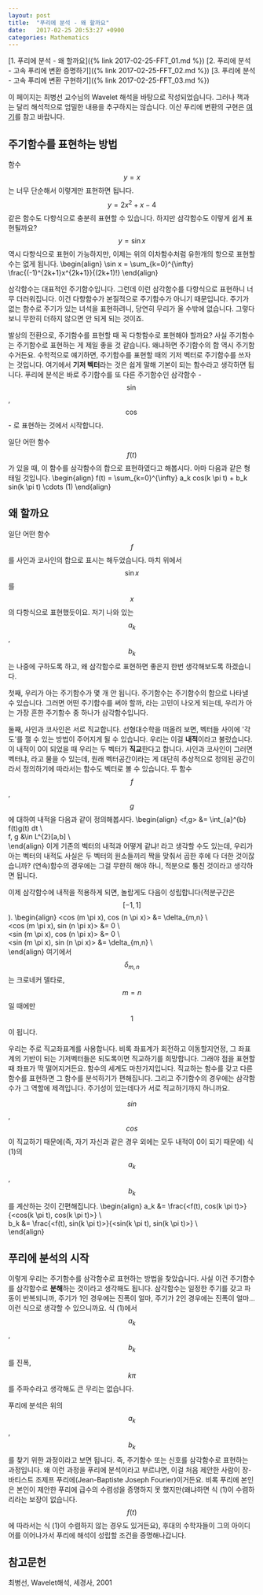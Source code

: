 ```yaml
---
layout: post
title:  "푸리에 분석 - 왜 할까요"
date:   2017-02-25 20:53:27 +0900
categories: Mathematics
---
```


[1. 푸리에 분석 - 왜 할까요]({% link 2017-02-25-FFT_01.md %})
[2. 푸리에 분석 - 고속 푸리에 변환 증명하기]({% link 2017-02-25-FFT_02.md %})
[3. 푸리에 분석 - 고속 푸리에 변환 구현하기]({% link 2017-02-25-FFT_03.md %})

이 페이지는 최병선 교수님의 Wavelet 해석을 바탕으로 작성되었습니다. 그러나 책과는 달리 해석적으로 엄밀한 내용을 추구하지는 않습니다. 이산 푸리에 변환의 구현은 [여기](https://github.com/helloworldpark/wavelet-fft)를 참고 바랍니다.

## 주기함수를 표현하는 방법
함수 $$y = x$$는 너무 단순해서 이렇게만 표현하면 됩니다. $$y = 2x^2 + x - 4$$같은 함수도 다항식으로 충분히 표현할 수 있습니다. 하지만 삼각함수도 이렇게 쉽게 표현될까요? $$y = \sin x$$ 역시 다항식으로 표현이 가능하지만, 이제는 위의 이차함수처럼 유한개의 항으로 표현할 수는 없게 됩니다.
\begin{align}
\sin x = \sum_{k=0}^{\infty} \frac{(-1)^{2k+1}x^{2k+1}}{(2k+1)!}
\end{align}

삼각함수는 대표적인 주기함수입니다. 그런데 이런 삼각함수를 다항식으로 표현하니 너무 더러워집니다. 이건 다항함수가 본질적으로 주기함수가 아니기 때문입니다. 주기가 없는 함수로 주기가 있는 녀석을 표현하려니, 당연히 무리가 올 수밖에 없습니다. 그렇다보니 무한히 더하지 않으면 안 되게 되는 것이죠.

발상의 전환으로, 주기함수를 표현할 때 꼭 다항함수로 표현해야 할까요? 사실 주기함수는 주기함수로 표현하는 게 제일 좋을 것 같습니다. 왜냐하면 주기함수의 합 역시 주기함수거든요. 수학적으로 얘기하면, 주기함수를 표현할 때의 기저 벡터로 주기함수를 쓰자는 것입니다. 여기에서 **기저 벡터**라는 것은 쉽게 말해 기본이 되는 함수라고 생각하면 됩니다. 푸리에 분석은 바로 주기함수를 또 다른 주기함수인 삼각함수 - $$\sin$$, $$\cos$$ - 로 표현하는 것에서 시작합니다.

일단 어떤 함수 $$f(t)$$가 있을 때, 이 함수를 삼각함수의 합으로 표현하였다고 해봅시다. 아마 다음과 같은 형태일 것입니다.
\begin{align}
f(t) = \sum_{k=0}^{\infty} a_k cos(k \pi t) + b_k sin(k \pi t) \cdots (1)
\end{align}

## 왜 할까요
일단 어떤 함수 $$f$$를 사인과 코사인의 합으로 표시는 해두었습니다. 마치 위에서 $$\sin x$$를 $$x$$의 다항식으로 표현했듯이요. 저기 나와 있는 $$a_k$$, $$b_k$$는 나중에 구하도록 하고, 왜 삼각함수로 표현하면 좋은지 한번 생각해보도록 하겠습니다.

첫째, 우리가 아는 주기함수가 몇 개 안 됩니다. 주기함수는 주기함수의 합으로 나타낼 수 있습니다. 그러면 어떤 주기함수를 써야 할까, 라는 고민이 나오게 되는데, 우리가 아는 가장 흔한 주기함수 중 하나가 삼각함수입니다.

둘째, 사인과 코사인은 서로 직교합니다. 선형대수학을 떠올려 보면, 벡터들 사이에 '각도'를 잴 수 있는 방법이 주어지게 될 수 있습니다. 우리는 이걸 **내적**이라고 불렀습니다. 이 내적이 0이 되었을 때 우리는 두 벡터가 **직교**한다고 합니다. 사인과 코사인이 그러면 벡터냐, 라고 물을 수 있는데, 원래 벡터공간이라는 게 대단히 추상적으로 정의된 공간이라서 정의하기에 따라서는 함수도 벡터로 볼 수 있습니다. 두 함수 $$f$$, $$g$$에 대하여 내적을 다음과 같이 정의해봅시다.
\begin{align}
<f,g> &= \int_{a}^{b} f(t)g(t) dt \\\
f, g &\in L^{2}[a,b] \\\
\end{align}
이게 기존의 벡터의 내적과 어떻게 같냐! 라고 생각할 수도 있는데, 우리가 아는 벡터의 내적도 사실은 두 벡터의 원소들끼리 짝을 맞춰서 곱한 후에 다 더한 것이잖습니까? (연속)함수의 경우에는 그걸 무한히 해야 하니, 적분으로 퉁친 것이라고 생각하면 됩니다.

이제 삼각함수에 내적을 적용하게 되면, 놀랍게도 다음이 성립합니다(적분구간은 $$[-1,1]$$).
\begin{align}
<cos (m \pi x), cos (n \pi x)> &= \delta_{m,n} \\\
<cos (m \pi x), sin (n \pi x)> &= 0 \\\
<sin (m \pi x), cos (n \pi x)> &= 0 \\\
<sin (m \pi x), sin (n \pi x)> &= \delta_{m,n} \\\
\end{align}
여기에서 $$\delta_{m,n}$$는 크로네커 델타로, $$m = n$$일 때에만 $$1$$이 됩니다.

우리는 주로 직교좌표계를 사용합니다. 비록 좌표계가 회전하고 이동할지언정, 그 좌표계의 기반이 되는 기저벡터들은 되도록이면 직교하기를 희망합니다. 그래야 점을 표현할 때 좌표가 딱 떨어지거든요. 함수의 세계도 마찬가지입니다. 직교하는 함수를 갖고 다른 함수를 표현하면 그 함수를 분석하기가 편해집니다. 그리고 주기함수의 경우에는 삼각함수가 그 역할에 제격입니다. 주기성이 있는데다가 서로 직교하기까지 하니까요.

$$sin$$, $$cos$$이 직교하기 때문에(즉, 자기 자신과 같은 경우 외에는 모두 내적이 0이 되기 때문에) 식 (1)의 $$a_k$$, $$b_k$$를 계산하는 것이 간편해집니다.
\begin{align}
a_k &= \frac{<f(t), cos(k \pi t)>}{<cos(k \pi t), cos(k \pi t)>} \\\
b_k &= \frac{<f(t), sin(k \pi t)>}{<sin(k \pi t), sin(k \pi t)>} \\\
\end{align}

## 푸리에 분석의 시작
이렇게 우리는 주기함수를 삼각함수로 표현하는 방법을 찾았습니다. 사실 이건 주기함수를 삼각함수로 **분해**하는 것이라고 생각해도 됩니다. 삼각함수는 일정한 주기를 갖고 파동이 반복되니까, 주기가 1인 경우에는 진폭이 얼마, 주기가 2인 경우에는 진폭이 얼마... 이런 식으로 생각할 수 있으니까요. 식 (1)에서 $$a_k$$, $$b_k$$를 진폭, $$k \pi $$를 주파수라고 생각해도 큰 무리는 없습니다.

푸리에 분석은 위의 $$a_k$$, $$b_k$$를 찾기 위한 과정이라고 보면 됩니다. 즉, 주기함수 또는 신호를 삼각함수로 표현하는 과정입니다. 왜 이런 과정을 푸리에 분석이라고 부르냐면, 이걸 처음 제안한 사람이 장-바티스트 조제프 푸리에(Jean-Baptiste Joseph Fourier)이거든요. 비록 푸리에 본인은 본인이 제안한 푸리에 급수의 수렴성을 증명하지 못 했지만(왜냐하면 식 (1)이 수렴하리라는 보장이 없습니다. $$f(t)$$에 따라서는 식 (1)이 수렴하지 않는 경우도 있거든요), 후대의 수학자들이 그의 아이디어를 이어나가서 푸리에 해석이 성립할 조건을 증명해나갑니다.

## 참고문헌
최병선, Wavelet해석, 세경사, 2001